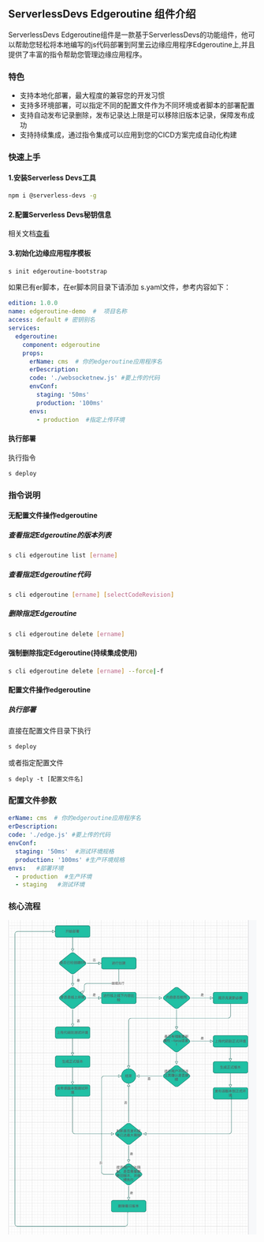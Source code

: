 ## ServerlessDevs Edgeroutine 组件介绍
ServerlessDevs Edgeroutine组件是一款基于ServerlessDevs的功能组件，他可以帮助您轻松将本地编写的js代码部署到阿里云边缘应用程序Edgeroutine上,并且提供了丰富的指令帮助您管理边缘应用程序。

### 特色
+ 支持本地化部署，最大程度的兼容您的开发习惯
+ 支持多环境部署，可以指定不同的配置文件作为不同环境或者脚本的部署配置
+ 支持自动发布记录删除，发布记录达上限是可以移除旧版本记录，保障发布成功
+ 支持持续集成，通过指令集成可以应用到您的CICD方案完成自动化构建

### 快速上手
#### 1.安装Serverless Devs工具
```bash
npm i @serverless-devs -g
```
#### 2.配置Serverless Devs秘钥信息
相关文档[查看](https://docs.serverless-devs.com/serverless-devs/default_provider_config/readme)
#### 3.初始化边缘应用程序模板
```bash
s init edgeroutine-bootstrap
```
如果已有er脚本，在er脚本同目录下请添加 s.yaml文件，参考内容如下：
```yaml
edition: 1.0.0        
name: edgeroutine-demo  #  项目名称
access: default # 密钥别名
services:
  edgeroutine:
    component: edgeroutine 
    props:
      erName: cms  # 你的edgeroutine应用程序名
      erDescription: 
      code: './websocketnew.js' #要上传的代码
      envConf:
        staging: '50ms'
        production: '100ms'
      envs:
        - production  #指定上传环境 

```
#### 执行部署
执行指令
```bash
s deploy
```

### 指令说明
#### 无配置文件操作edgeroutine
##### 查看指定Edgeroutine的版本列表
```bash
s cli edgeroutine list [ername]
```
##### 查看指定Edgeroutine代码
```bash
s cli edgeroutine [ername] [selectCodeRevision]
```

##### 删除指定Edgeroutine
```bash
s cli edgeroutine delete [ername]
```
#### 强制删除指定Edgeroutine(持续集成使用)
```bash
s cli edgeroutine delete [ername] --force|-f
```
#### 配置文件操作edgeroutine
##### 执行部署
直接在配置文件目录下执行
```bash
s deploy
```
或者指定配置文件
```
s deply -t [配置文件名]
```
### 配置文件参数

```yaml
erName: cms  # 你的edgeroutine应用程序名
erDescription: 
code: './edge.js' #要上传的代码
envConf:
  staging: '50ms'  #测试环境规格
  production: '100ms' #生产环境规格
envs:   #部署环境
  - production  #生产环境
  - staging   #测试环境
```

### 核心流程
![执行流程](./example/process.jpg)


